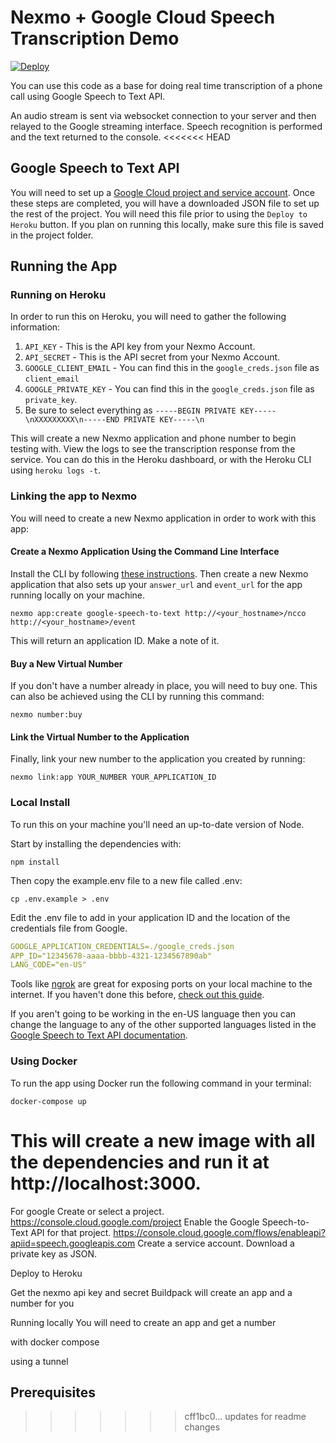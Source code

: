 # Nexmo + Google Cloud Speech Transcription Demo
[![Deploy](https://www.herokucdn.com/deploy/button.svg)](https://nexmo.dev/google-nexmo-speechtotext-heroku)

You can use this code as a base for doing real time transcription of a phone call using Google Speech to Text API.

An audio stream is sent via websocket connection to your server and then relayed to the Google streaming interface. Speech recognition is performed and the text returned to the console.
<<<<<<< HEAD


## Google Speech to Text API
You will need to set up a [Google Cloud project and service account](https://cloud.google.com/speech-to-text/docs/quickstart-client-libraries). Once these steps are completed, you will have a downloaded JSON file to set up the rest of the project. You will need this file prior to using the `Deploy to Heroku` button. If you plan on running this locally, make sure this file is saved in the project folder.

## Running the App

### Running on Heroku

In order to run this on Heroku, you will need to gather the following information:

1. `API_KEY` - This is the API key from your Nexmo Account.
1. `API_SECRET` - This is the API secret from your Nexmo Account.
1. `GOOGLE_CLIENT_EMAIL` - You can find this in the `google_creds.json` file as `client_email`
1. `GOOGLE_PRIVATE_KEY` - You can find this in the `google_creds.json` file as `private_key`.
  1. Be sure to select everything as `-----BEGIN PRIVATE KEY-----\nXXXXXXXXX\n-----END PRIVATE KEY-----\n`

This will create a new Nexmo application and phone number to begin testing with. View the logs to see the transcription response from the service. You can do this in the Heroku dashboard, or with the Heroku CLI using `heroku logs -t`.

### Linking the app to Nexmo
You will need to create a new Nexmo application in order to work with this app:

#### Create a Nexmo Application Using the Command Line Interface

Install the CLI by following [these instructions](https://github.com/Nexmo/nexmo-cli#installation). Then create a new Nexmo application that also sets up your `answer_url` and `event_url` for the app running locally on your machine.

```
nexmo app:create google-speech-to-text http://<your_hostname>/ncco http://<your_hostname>/event
```

This will return an application ID. Make a note of it.

#### Buy a New Virtual Number
If you don't have a number already in place, you will need to buy one. This can also be achieved using the CLI by running this command:

```
nexmo number:buy
```

#### Link the Virtual Number to the Application
Finally, link your new number to the application you created by running:

```
nexmo link:app YOUR_NUMBER YOUR_APPLICATION_ID
```

### Local Install

To run this on your machine you'll need an up-to-date version of Node.

Start by installing the dependencies with:

```
npm install
```

Then copy the example.env file to a new file called .env:

```
cp .env.example > .env
```

Edit the .env file to add in your application ID and the location of the credentials file from Google.

```yaml
GOOGLE_APPLICATION_CREDENTIALS=./google_creds.json
APP_ID="12345678-aaaa-bbbb-4321-1234567890ab"
LANG_CODE="en-US"
```

Tools like [ngrok](https://ngrok.com/) are great for exposing ports on your local machine to the internet. If you haven't done this before, [check out this guide](https://www.nexmo.com/blog/2017/07/04/local-development-nexmo-ngrok-tunnel-dr/).

If you aren't going to be working in the en-US language then you can change the language to any of the other supported languages listed in the [Google Speech to Text API documentation](https://cloud.google.com/speech-to-text/docs/languages).

### Using Docker
To run the app using Docker run the following command in your terminal:

```
docker-compose up
```

This will create a new image with all the dependencies and run it at http://localhost:3000.
=======

For google
Create or select a project. https://console.cloud.google.com/project
Enable the Google Speech-to-Text API for that project. https://console.cloud.google.com/flows/enableapi?apiid=speech.googleapis.com
Create a service account.
Download a private key as JSON.

Deploy to Heroku

Get the nexmo api key and secret
Buildpack will create an app and a number for you

Running locally
You will need to create an app and get a number

with docker compose

using a tunnel

## Prerequisites
>>>>>>> cff1bc0... updates for readme changes
